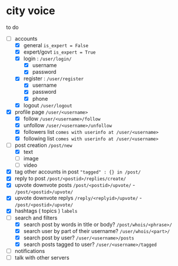 # city voice

to do

- [ ] accounts
    - [x] general `is_expert = False`
    - [x] expert/govt `is_expert = True`
    - [x] login : `/user/login/`
        - [x] username
        - [x] password
        <!-- - [ ] else : 
            - [ ] phone
                - [ ] otp
                - [x] phone and password? `username = User.objects.get(phone=phone)` -->
    - [x] register : `/user/register`
        - [x] username
        - [x] password
        - [x] phone
    - [x] logout `/user/logout`
- [x] profile page `/user/<username>`
    - [x] follow `/user/<username>/follow`
    - [x] unfollow `/user/<username>/unfollow`
    - [x] followers list `comes with userinfo at /user/<username>`
    - [x] following list `comes with userinfo at /user/<username>`
- [ ] post creation `/post/new`
    - [x]  text
    - [ ]  image
    - [ ]  video
- [x] tag other accounts in post `"tagged" : {} in /post/`
- [x] reply to post `/post/<postid>/replies/create/`
- [x] upvote downvote posts `/post/<postid>/upvote/` - `/post/<postid>/upvote/`
- [x] upvote downvote replys `/reply/<replyid>/upvote/` - `/post/<postid>/upvote/`
- [x] hashtags ( topics ) `labels`
- [ ] search and filters
    - [x] search post by words in title or body? `/post/whois/<phrase>/`
    - [x] search user by part of their username? `/user/whois/<part>/`
    - [x] search post by user? `/user/<username>/posts`
    - [x] search posts tagged to user? `/user/<username>/tagged`
- [ ] notifications
- [ ] talk with other servers
